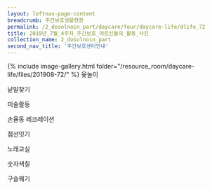 ```yaml
--- 
layout: leftnav-page-content 
breadcrumb: 주간보호생활현장 
permalink: /2_dosolnoin_part/daycare/four/daycare-life/dlife_72
title: 2019년_7월_4주차_주간보호_어르신들의_활동_사진
collection_name: 2_dosolnoin_part
second_nav_title: '주간보호센터안내' 
---
```

{% include image-gallery.html folder="/resource_room/daycare-life/files/201908-72/" %}
윷놀이

낱말찾기

미술활동

손율동 레크레이션

점선잇기

노래교실

숫자색칠

구슬꿰기